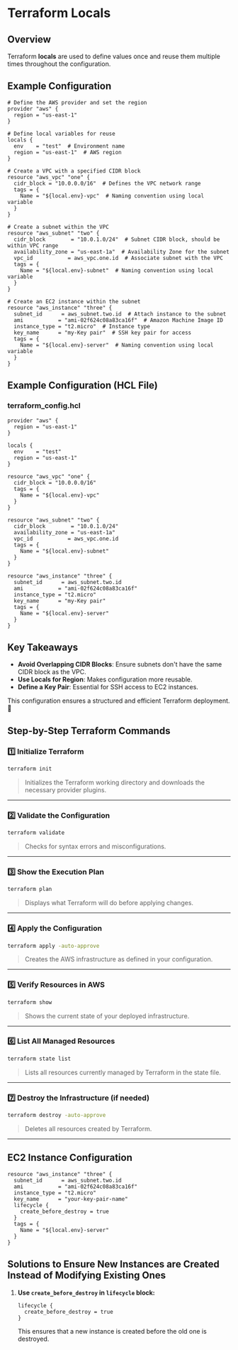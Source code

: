 # Terraform Locals

## Overview
Terraform **locals** are used to define values once and reuse them multiple times throughout the configuration.

## Example Configuration
```hcl
# Define the AWS provider and set the region
provider "aws" {
  region = "us-east-1"
}

# Define local variables for reuse
locals {
  env    = "test"  # Environment name
  region = "us-east-1"  # AWS region
}

# Create a VPC with a specified CIDR block
resource "aws_vpc" "one" {
  cidr_block = "10.0.0.0/16"  # Defines the VPC network range
  tags = {
    Name = "${local.env}-vpc"  # Naming convention using local variable
  }
}

# Create a subnet within the VPC
resource "aws_subnet" "two" {
  cidr_block        = "10.0.1.0/24"  # Subnet CIDR block, should be within VPC range
  availability_zone = "us-east-1a"  # Availability Zone for the subnet
  vpc_id           = aws_vpc.one.id  # Associate subnet with the VPC
  tags = {
    Name = "${local.env}-subnet"  # Naming convention using local variable
  }
}

# Create an EC2 instance within the subnet
resource "aws_instance" "three" {
  subnet_id      = aws_subnet.two.id  # Attach instance to the subnet
  ami           = "ami-02f624c08a83ca16f"  # Amazon Machine Image ID
  instance_type = "t2.micro"  # Instance type
  key_name      = "my-Key pair"  # SSH key pair for access
  tags = {
    Name = "${local.env}-server"  # Naming convention using local variable
  }
}
```
## Example Configuration (HCL File)

### **terraform\_config.hcl**

```hcl
provider "aws" {
  region = "us-east-1"
}

locals {
  env    = "test"
  region = "us-east-1"
}

resource "aws_vpc" "one" {
  cidr_block = "10.0.0.0/16"
  tags = {
    Name = "${local.env}-vpc"
  }
}

resource "aws_subnet" "two" {
  cidr_block        = "10.0.1.0/24"
  availability_zone = "us-east-1a"
  vpc_id           = aws_vpc.one.id
  tags = {
    Name = "${local.env}-subnet"
  }
}

resource "aws_instance" "three" {
  subnet_id      = aws_subnet.two.id
  ami           = "ami-02f624c08a83ca16f"
  instance_type = "t2.micro"
  key_name      = "my-Key pair"
  tags = {
    Name = "${local.env}-server"
  }
}
```


## Key Takeaways
- **Avoid Overlapping CIDR Blocks**: Ensure subnets don't have the same CIDR block as the VPC.
- **Use Locals for Region**: Makes configuration more reusable.
- **Define a Key Pair**: Essential for SSH access to EC2 instances.

This configuration ensures a structured and efficient Terraform deployment. 🚀

## Step-by-Step Terraform Commands

### **1️⃣ Initialize Terraform**
```sh
terraform init
```
> Initializes the Terraform working directory and downloads the necessary provider plugins.

---

### **2️⃣ Validate the Configuration**
```sh
terraform validate
```
> Checks for syntax errors and misconfigurations.

---

### **3️⃣ Show the Execution Plan**
```sh
terraform plan
```
> Displays what Terraform will do before applying changes.

---

### **4️⃣ Apply the Configuration**
```sh
terraform apply -auto-approve
```
> Creates the AWS infrastructure as defined in your configuration.

---

### **5️⃣ Verify Resources in AWS**
```sh
terraform show
```
> Shows the current state of your deployed infrastructure.

---

### **6️⃣ List All Managed Resources**
```sh
terraform state list
```
> Lists all resources currently managed by Terraform in the state file.

---

### **7️⃣ Destroy the Infrastructure (if needed)**
```sh
terraform destroy -auto-approve
```
> Deletes all resources created by Terraform.

---

## EC2 Instance Configuration

```hcl
resource "aws_instance" "three" {
  subnet_id      = aws_subnet.two.id
  ami           = "ami-02f624c08a83ca16f"
  instance_type = "t2.micro"
  key_name      = "your-key-pair-name"
  lifecycle {
    create_before_destroy = true
  }
  tags = {
    Name = "${local.env}-server"
  }
}
```

## Solutions to Ensure New Instances are Created Instead of Modifying Existing Ones

1. **Use ********************`create_before_destroy`******************** in ********************`lifecycle`******************** block:**

   ```hcl
   lifecycle {
     create_before_destroy = true
   }
   ```

   This ensures that a new instance is created before the old one is destroyed.


